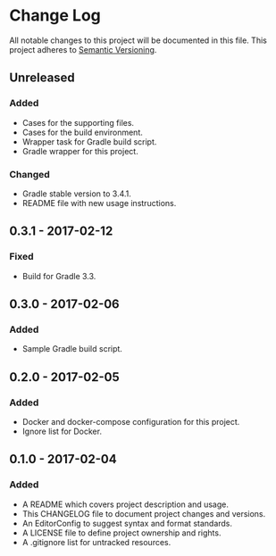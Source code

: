 # Change Log

All notable changes to this project will be documented in this file. This
project adheres to [Semantic Versioning](http://semver.org).

## Unreleased

### Added

  - Cases for the supporting files.
  - Cases for the build environment.
  - Wrapper task for Gradle build script.
  - Gradle wrapper for this project.

### Changed

  - Gradle stable version to 3.4.1.
  - README file with new usage instructions.

## 0.3.1 - 2017-02-12

### Fixed

  - Build for Gradle 3.3.

## 0.3.0 - 2017-02-06

### Added

  - Sample Gradle build script.

## 0.2.0 - 2017-02-05

### Added

  - Docker and docker-compose configuration for this project.
  - Ignore list for Docker.

## 0.1.0 - 2017-02-04

### Added

  - A README which covers project description and usage.
  - This CHANGELOG file to document project changes and versions.
  - An EditorConfig to suggest syntax and format standards.
  - A LICENSE file to define project ownership and rights.
  - A .gitignore list for untracked resources.
